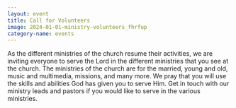 ```yaml
---
layout: event
title: Call for Volunteers
image: 2024-01-01-ministry-volunteers_fhrfup
category-name: events
---
```


As the different ministries of the church resume their activities, we are
inviting everyone to serve the Lord in the different ministries that you see at
the church. The ministries of the church are for the married, young and old,
music and multimedia, missions, and many more. We pray that you will use
the skills and abilities God has given you to serve Him. Get in touch with our
ministry leads and pastors if you would like to serve in the various ministries. 